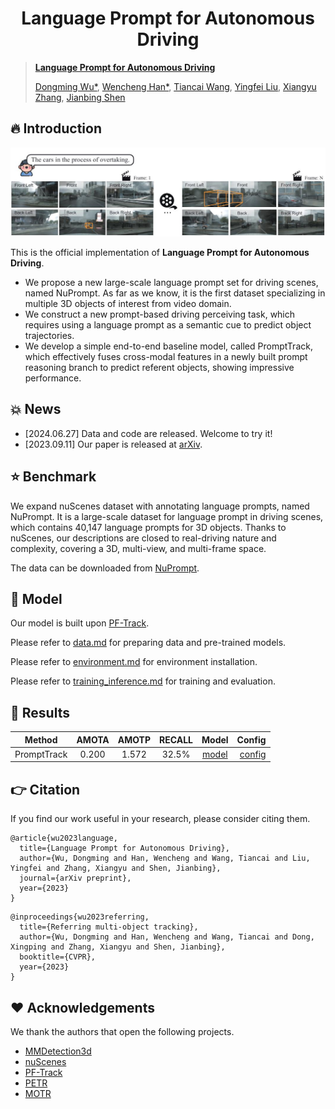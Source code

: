 <div align="center">
<h1>
<b>
Language Prompt for Autonomous Driving
</b>
</h1>
</div>

> **[Language Prompt for Autonomous Driving](https://arxiv.org/abs/2309.04379)**
>
> [Dongming Wu*](https://wudongming97.github.io/), [Wencheng Han*](https://wencheng256.github.io/), [Tiancai Wang](https://scholar.google.com/citations?user=YI0sRroAAAAJ&hl=zh-CN), [Yingfei Liu](https://scholar.google.com/citations?user=pF9KA1sAAAAJ&hl=zh-CN&oi=ao), [Xiangyu Zhang](https://scholar.google.com/citations?user=yuB-cfoAAAAJ&hl=zh-CN), [Jianbing Shen](https://shenjianbing.github.io/)


## :fire: Introduction

<p align="center"><img src="./figs/example.jpg" width="800"/></p>

This is the official implementation of **Language Prompt for Autonomous Driving**.
* We propose a new large-scale language prompt set for driving scenes, named NuPrompt.  As far as we know, it is the first dataset specializing in multiple 3D objects of interest from video domain. 
* We construct a new prompt-based driving perceiving task, which requires using a language prompt as a semantic cue to predict object trajectories.
* We develop a simple end-to-end baseline model, called PromptTrack, which effectively fuses cross-modal features in a newly built prompt reasoning branch to predict referent objects, showing impressive performance.

## :boom: News
- [2024.06.27] Data and code are released. Welcome to try it!
- [2023.09.11] Our paper is released at [arXiv](https://arxiv.org/abs/2309.04379).

## :star: Benchmark

We expand nuScenes dataset with annotating language prompts, named NuPrompt.
It is a large-scale dataset for language prompt in driving scenes, which contains 40,147 language prompts for 3D objects.
Thanks to nuScenes, our descriptions are closed to real-driving nature and complexity, covering a 3D, multi-view, and multi-frame space.

The data can be downloaded from [NuPrompt](https://github.com/wudongming97/Prompt4Driving/releases/download/v1.0/nuprompt_v1.0.zip).
## :hammer: Model

Our model is built upon [PF-Track](https://github.com/TRI-ML/PF-Track). 

Please refer to [data.md](./docs/data.md) for preparing data and pre-trained models.

Please refer to [environment.md](./docs/environment.md) for environment installation.

Please refer to [training_inference.md](./docs/training_inference.md) for training and evaluation.

## :rocket: Results

|   Method    | AMOTA | AMOTP | RECALL |                                              Model                                               |                                                     Config |
|:-----------:|:-----:|:-----:|:------:|:------------------------------------------------------------------------------------------------:|-----------------------------------------------------------:|
| PromptTrack | 0.200 | 1.572 | 32.5%  | [model](https://github.com/wudongming97/Prompt4Driving/releases/download/v1.0/f3_prompttrack_e12.pth) | [config](./projects/configs/prompttrack/f3_prompttrack.py) |



## :point_right: Citation
If you find our work useful in your research, please consider citing them.

```
@article{wu2023language,
  title={Language Prompt for Autonomous Driving},
  author={Wu, Dongming and Han, Wencheng and Wang, Tiancai and Liu, Yingfei and Zhang, Xiangyu and Shen, Jianbing},
  journal={arXiv preprint},
  year={2023}
}
```
```
@inproceedings{wu2023referring,
  title={Referring multi-object tracking},
  author={Wu, Dongming and Han, Wencheng and Wang, Tiancai and Dong, Xingping and Zhang, Xiangyu and Shen, Jianbing},
  booktitle={CVPR},
  year={2023}
}
```


## :heart: Acknowledgements
We thank the authors that open the following projects. 
- [MMDetection3d](https://github.com/open-mmlab/mmdetection3d)
- [nuScenes](https://github.com/nutonomy/nuscenes-devkit)
- [PF-Track](https://github.com/TRI-ML/PF-Track)
- [PETR](https://github.com/megvii-research/PETR)
- [MOTR](https://github.com/megvii-research/MOTR)







